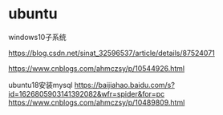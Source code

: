 # ubuntu
windows10子系统




https://blog.csdn.net/sinat_32596537/article/details/87524071


https://www.cnblogs.com/ahmczsy/p/10544926.html



ubuntu18安装mysql
  https://baijiahao.baidu.com/s?id=1626805903141392082&wfr=spider&for=pc
  https://www.cnblogs.com/ahmczsy/p/10489809.html

